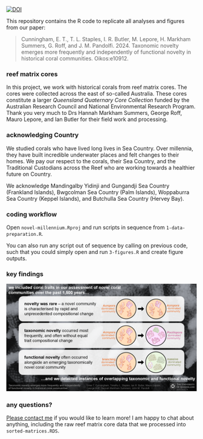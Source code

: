 [![DOI](https://zenodo.org/badge/807370120.svg)](https://zenodo.org/doi/10.5281/zenodo.11392994)

This repository contains the R code to replicate all analyses and figures from our paper:

> Cunningham, E. T., T. L. Staples, I. R. Butler, M. Lepore, H. Markham Summers, G. Roff, and J. M. Pandolfi. 2024. Taxonomic novelty emerges more frequently and independently of functional novelty in historical coral communities. Oikos:e10912.

### reef matrix cores

In this project, we work with historical corals from reef matrix cores. The cores were collected across the east of so-called Australia. These cores constitute a larger *Queensland Quaternary Core Collection* funded by the Australian Research Council and National Environmental Research Program. Thank you very much to Drs Hannah Markham Summers, George Roff, Mauro Lepore, and Ian Butler for their field work and processing.

### acknowledging Country

We studied corals who have lived long lives in Sea Country. Over millennia, they have built incredible underwater places and felt changes to their homes. We pay our respect to the corals, their Sea Country, and the Traditional Custodians across the Reef who are working towards a healthier future on Country.

We acknowledge Mandingalby Yidinji and Gungandji Sea Country (Frankland Islands), Bwgcolman Sea Country (Palm Islands), Woppaburra Sea Country (Keppel Islands), and Butchulla Sea Country (Hervey Bay).

### coding workflow

Open `novel-millennium.Rproj` and run scripts in sequence from `1-data-preparation.R`. 

You can also run any script out of sequence by calling on previous code, such that you could simply open and run `3-figures.R` and create figure outputs.

### key findings

![Graphical abstract for this paper including key findings and coral imagery.](/abstract/graphical-abstract.png)

### any questions?

[Please contact me](mailto:e.cunningham@uqconnect.edu.au?subject=Novel%20millennium%20paper%20enquiry) if you would like to learn more! I am happy to chat about anything, including the raw reef matrix core data that we processed into `sorted-matrices.RDS`.
